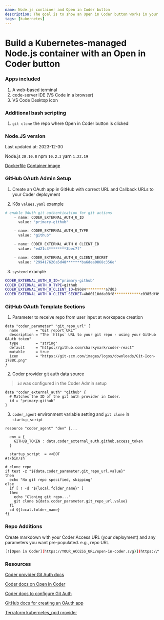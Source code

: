 ```yaml
---
name: Node.js container and Open in Coder button
description: The goal is to show an Open in Coder button works in your repo to build a Kubernetes-managed container
tags: [kubernetes]
---
```


# Build a Kubernetes-managed Node.js container with an Open in Coder button

### Apps included

1. A web-based terminal
1. code-server IDE (VS Code in a browser)
1. VS Code Desktop icon

### Additional bash scripting

1. `git clone` the repo where Open in Coder button is clicked

### Node.JS version

Last updated at: 2023-12-30

Node.js `20.10.0`
npm `10.2.3`
yarn `1.22.19`

[Dockerfile](https://github.com/sharkymark/dockerfiles/blob/main/node/nodesource-method/Dockerfile)
[Container image](https://hub.docker.com/repository/docker/marktmilligan/node/tags)


### GitHub OAuth Admin Setup

1. Create an OAuth app in GitHub with correct URL and Callback URLs to your Coder deployment

2. K8s `values.yaml` example

```sh
# enable OAuth git authentication for git actions
    - name: CODER_EXTERNAL_AUTH_0_ID
      value: "primary-github"

    - name: CODER_EXTERNAL_AUTH_0_TYPE
      value: "github"

    - name: CODER_EXTERNAL_AUTH_0_CLIENT_ID
      value: "ed21c3********3bec7f"

    - name: CODER_EXTERNAL_AUTH_0_CLIENT_SECRET
      value: "299417626a5d48*******ba6dea0868c356e"
```

3. `systemd` example

```sh
CODER_EXTERNAL_AUTH_0_ID="primary-github"
CODER_EXTERNAL_AUTH_0_TYPE=github
CODER_EXTERNAL_AUTH_0_CLIENT_ID=b9684*********a7d03
CODER_EXTERNAL_AUTH_0_CLIENT_SECRET=4b00110dda08f8************c0385df092faec6b4
```

### GitHub OAuth Template Sections

1. Parameter to receive repo from user input at workspace creation

```hcl
data "coder_parameter" "git_repo_url" {
  name        = "Git report URL"
  description = "The `https` URL to your git repo - using your GitHub OAuth token"
  type        = "string"
  default     = "https://github.com/sharkymark/coder-react"
  mutable     = true
  icon        = "https://git-scm.com/images/logos/downloads/Git-Icon-1788C.png"
}
```

2. Coder provider git auth data source

> `id` was configured in the Coder Admin setup

```hcl
data "coder_external_auth" "github" {
  # Matches the ID of the git auth provider in Coder.
  id = "primary-github"
}
```

3. `coder_agent` environment variable setting and `git clone` in `startup_script`

```hcl
resource "coder_agent" "dev" {...

  env = {
    GITHUB_TOKEN : data.coder_external_auth.github.access_token
  }

  startup_script  = <<EOT
#!/bin/sh

# clone repo
if test -z "${data.coder_parameter.git_repo_url.value}" 
then
  echo "No git repo specified, skipping"
else
  if [ ! -d "${local.folder_name}" ] 
  then
    echo "Cloning git repo..."
    git clone ${data.coder_parameter.git_repo_url.value}
  fi
  cd ${local.folder_name}
fi
```

### Repo Additions

Create markdown with your Coder Access URL (your deployment) and any parameters you want pre-populated. e.g., repo URL

```sh
[![Open in Coder](https://YOUR_ACCESS_URL/open-in-coder.svg)](https://YOUR_ACCESS_URL/templates/YOUR_TEMPLATE/workspace?param.Git%20Repo%20URL=https://github.com/sharkymark/coder-react)
```

### Resources

[Coder provider Git Auth docs](https://registry.terraform.io/providers/coder/coder/latest/docs/data-sources/git_auth)

[Coder docs on Open in Coder](https://coder.com/docs/v2/latest/templates/open-in-coder)

[Coder docs to configure Git Auth](https://coder.com/docs/v2/latest/admin/external-auth)

[GitHub docs for creating an OAuth app](https://docs.github.com/en/apps/oauth-apps/building-oauth-apps/creating-an-oauth-app)

[Terraform kubernetes_pod provider](https://registry.terraform.io/providers/hashicorp/kubernetes/latest/docs/resources/pod)
